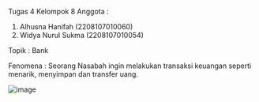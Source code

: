 Tugas 4
Kelompok 8
Anggota : 
1. Alhusna Hanifah (2208107010060)
2. Widya Nurul Sukma (2208107010054)


Topik : Bank

Fenomena : Seorang Nasabah ingin melakukan transaksi keuangan seperti menarik, menyimpan dan transfer uang. 

![image](https://github.com/AlhusnaHanifah/Tugas_git_kelompok-8-/assets/131465525/84eafa7d-dcec-4234-a8fa-16392eb21fa0)
